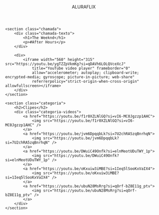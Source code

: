 <html lang="pt-BR">

<head>
    <link rel="stylesheet" href="styles.css">
    <link rel="preconnect" href="https://fonts.googleapis.com">
    <link rel="preconnect" href="https://fonts.gstatic.com" crossorigin>
    <link
        href="https://fonts.googleapis.com/css2?family=Chakra+Petch:ital,wght@0,300;0,400;0,500;0,600;0,700;1,300;1,400;1,500;1,600;1,700&display=swap"
        rel="stylesheet">
    <title>Aluraflix</title>
</head>

<body>
    <header>ALURAFLIX</header>

    <section class="chamada">
        <div class="chamada-texto">
            <h1>The Weeknd</h1>
            <p>#After Hours</p>
        </div>

        <div>
            <iframe width="560" height="315" src="https://youtu.be/ygTZZpVkmKg?si=qDAVh6LOLQVceXcJ"
                title="YouTube video player" frameborder="0"
                allow="accelerometer; autoplay; clipboard-write; encrypted-media; gyroscope; picture-in-picture; web-share"
                referrerpolicy="strict-origin-when-cross-origin" allowfullscreen></iframe>
        </div>
    </section>

    <section class="categoria">
        <h2>Clipes</h2>
        <div class="categoria-videos">
            <a href="https://youtu.be/f1r0XZLNlGQ?si=vI6-MC0Jgzzp1AHC">
                <img src="https://youtu.be/f1r0XZLNlGQ?si=vI6-MC0Jgzzp1AHC" />
            </a>
            <a href="https://youtu.be/jvm6DpqqbLk?si=7U2chRA5zqBnrhqN">
                <img src="https://youtu.be/jvm6DpqqbLk?si=7U2chRA5zqBnrhqN" />
            </a>
            <a href="https://youtu.be/DWuiC49Onfk?si=elnMeotUDuTWY_1p">
                <img src="https://youtu.be/DWuiC49Onfk?si=elnMeotUDuTWY_1p" />
            </a>
            <a href="https://youtu.be/oKxuiw3iMBE?si=1Ieq5lSooKxVaIX4">
                <img src="https://youtu.be/oKxuiw3iMBE?si=1Ieq5lSooKxVaIX4" />
            </a>
            <a href="https://youtu.be/ubuN28MsRrg?si=qOrf-bZ8E11g_ptv">
                <img src="https://youtu.be/ubuN28MsRrg?si=qOrf-bZ8E11g_ptv" />
            </a>
        </div>
    </section>

</body>

</html>
